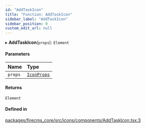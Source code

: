 ```yaml
---
id: "AddTaskIcon"
title: "Function: AddTaskIcon"
sidebar_label: "AddTaskIcon"
sidebar_position: 0
custom_edit_url: null
---
```


▸ **AddTaskIcon**(`props`): `Element`

#### Parameters

| Name | Type |
| :------ | :------ |
| `props` | [`IconProps`](../types/IconProps.md) |

#### Returns

`Element`

#### Defined in

[packages/firecms_core/src/icons/components/AddTaskIcon.tsx:3](https://github.com/FireCMSco/firecms/blob/d45f3739/packages/firecms_core/src/icons/components/AddTaskIcon.tsx#L3)
